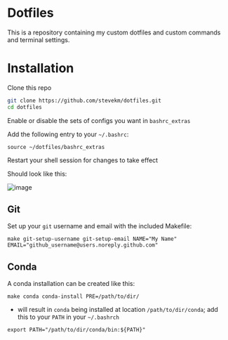 # Dotfiles

This is a repository containing my custom dotfiles and custom commands and terminal settings. 

# Installation

Clone this repo

``` bash
git clone https://github.com/stevekm/dotfiles.git
cd dotfiles
```

Enable or disable the sets of configs you want in `bashrc_extras`

Add the following entry to your `~/.bashrc`:

```
source ~/dotfiles/bashrc_extras
```

Restart your shell session for changes to take effect

Should look like this:

![image](https://cloud.githubusercontent.com/assets/10505524/21250576/5f4f884a-c314-11e6-90c2-9156e6c89b7d.png)

## Git

Set up your `git` username and email with the included Makefile:

```
make git-setup-username git-setup-email NAME="My Name" EMAIL="github_username@users.noreply.github.com"
```

## Conda

A conda installation can be created like this:

```
make conda conda-install PRE=/path/to/dir/
```

- will result in `conda` being installed at location `/path/to/dir/conda`; add this to your `PATH` in your `~/.bashrch`

```
export PATH="/path/to/dir/conda/bin:${PATH}"
```
